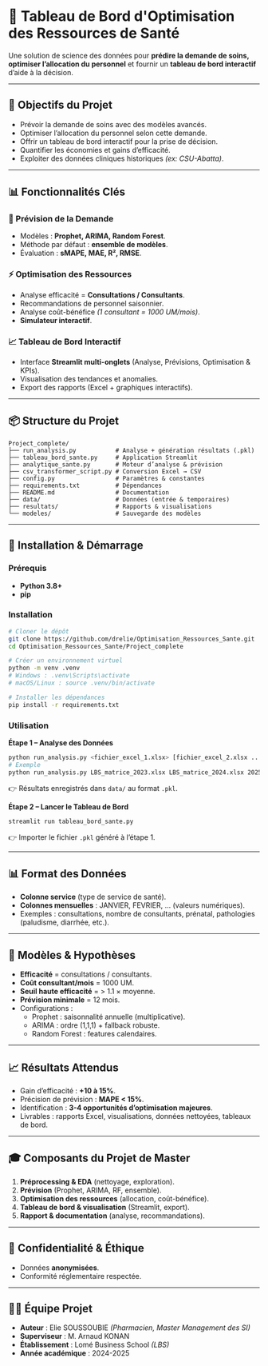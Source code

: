 # 🏥 Tableau de Bord d'Optimisation des Ressources de Santé  

Une solution de science des données pour **prédire la demande de soins, optimiser l’allocation du personnel** et fournir un **tableau de bord interactif** d’aide à la décision.  

---

## 🎯 Objectifs du Projet  

- Prévoir la demande de soins avec des modèles avancés.  
- Optimiser l’allocation du personnel selon cette demande.  
- Offrir un tableau de bord interactif pour la prise de décision.  
- Quantifier les économies et gains d’efficacité.  
- Exploiter des données cliniques historiques *(ex: CSU-Abatta)*.  

---

## 📊 Fonctionnalités Clés  

### 🔮 Prévision de la Demande  
- Modèles : **Prophet, ARIMA, Random Forest**.  
- Méthode par défaut : **ensemble de modèles**.  
- Évaluation : **sMAPE, MAE, R², RMSE**.  

### ⚡ Optimisation des Ressources  
- Analyse efficacité = **Consultations / Consultants**.  
- Recommandations de personnel saisonnier.  
- Analyse coût-bénéfice *(1 consultant = 1000 UM/mois)*.  
- **Simulateur interactif**.  

### 📈 Tableau de Bord Interactif  
- Interface **Streamlit multi-onglets** (Analyse, Prévisions, Optimisation & KPIs).  
- Visualisation des tendances et anomalies.  
- Export des rapports (Excel + graphiques interactifs).  

---

## 📦 Structure du Projet  

```
Project_complete/
├── run_analysis.py           # Analyse + génération résultats (.pkl)
├── tableau_bord_sante.py     # Application Streamlit
├── analytique_sante.py       # Moteur d’analyse & prévision
├── csv_transformer_script.py # Conversion Excel → CSV
├── config.py                 # Paramètres & constantes
├── requirements.txt          # Dépendances
├── README.md                 # Documentation
├── data/                     # Données (entrée & temporaires)
├── resultats/                # Rapports & visualisations
└── modeles/                  # Sauvegarde des modèles
```

---

## 🚀 Installation & Démarrage  

### Prérequis  
- **Python 3.8+**  
- **pip**  

### Installation  

```bash
# Cloner le dépôt
git clone https://github.com/drelie/Optimisation_Ressources_Sante.git
cd Optimisation_Ressources_Sante/Project_complete

# Créer un environnement virtuel
python -m venv .venv
# Windows : .venv\Scripts\activate
# macOS/Linux : source .venv/bin/activate

# Installer les dépendances
pip install -r requirements.txt
```

### Utilisation  

**Étape 1 – Analyse des Données**  

```bash
python run_analysis.py <fichier_excel_1.xlsx> [fichier_excel_2.xlsx ...] [année_prévision]
# Exemple
python run_analysis.py LBS_matrice_2023.xlsx LBS_matrice_2024.xlsx 2025
```
👉 Résultats enregistrés dans `data/` au format `.pkl`.  

**Étape 2 – Lancer le Tableau de Bord**  

```bash
streamlit run tableau_bord_sante.py
```
👉 Importer le fichier `.pkl` généré à l’étape 1.  

---

## 📊 Format des Données  

- **Colonne service** (type de service de santé).  
- **Colonnes mensuelles** : JANVIER, FEVRIER, ... (valeurs numériques).  
- Exemples : consultations, nombre de consultants, prénatal, pathologies (paludisme, diarrhée, etc.).  

---

## 🧮 Modèles & Hypothèses  

- **Efficacité** = consultations / consultants.  
- **Coût consultant/mois** = 1000 UM.  
- **Seuil haute efficacité** = > 1.1 × moyenne.  
- **Prévision minimale** = 12 mois.  
- Configurations :  
  - Prophet : saisonnalité annuelle (multiplicative).  
  - ARIMA : ordre (1,1,1) + fallback robuste.  
  - Random Forest : features calendaires.  

---

## 📈 Résultats Attendus  

- Gain d’efficacité : **+10 à 15%**.  
- Précision de prévision : **MAPE < 15%**.  
- Identification : **3-4 opportunités d’optimisation majeures**.  
- Livrables : rapports Excel, visualisations, données nettoyées, tableaux de bord.  

---

## 🎓 Composants du Projet de Master  

1. **Préprocessing & EDA** (nettoyage, exploration).  
2. **Prévision** (Prophet, ARIMA, RF, ensemble).  
3. **Optimisation des ressources** (allocation, coût-bénéfice).  
4. **Tableau de bord & visualisation** (Streamlit, export).  
5. **Rapport & documentation** (analyse, recommandations).  

---

## 🔐 Confidentialité & Éthique  

- Données **anonymisées**.  
- Conformité réglementaire respectée.  

---

## 👨‍💼 Équipe Projet  

- **Auteur** : Elie SOUSSOUBIE *(Pharmacien, Master Management des SI)*  
- **Superviseur** : M. Arnaud KONAN  
- **Établissement** : Lomé Business School *(LBS)*  
- **Année académique** : 2024-2025  
